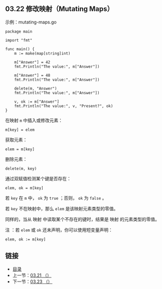 ## 03.22 修改映射（Mutating Maps）

示例：mutating-maps.go

    package main

    import "fmt"

    func main() {
    	m := make(map[string]int)

    	m["Answer"] = 42
    	fmt.Println("The value:", m["Answer"])

    	m["Answer"] = 48
    	fmt.Println("The value:", m["Answer"])

    	delete(m, "Answer")
    	fmt.Println("The value:", m["Answer"])

    	v, ok := m["Answer"]
    	fmt.Println("The value:", v, "Present?", ok)
    }

在映射 `m` 中插入或修改元素：

    m[key] = elem

获取元素：

    elem = m[key]

删除元素：

    delete(m, key)

通过双赋值检测某个键是否存在：

    elem, ok = m[key]

若 `key` 在 `m` 中， `ok` 为 `true` ；否则， `ok` 为 `false` 。

若 `key` 不在映射中，那么 `elem` 是该映射元素类型的零值。

同样的，当从 映射 中读取某个不存在的键时，结果是 映射 的元素类型的零值。

注 ：若 `elem` 或 `ok` 还未声明，你可以使用短变量声明：

    elem, ok := m[key]

## 链接
* [目录](https://github.com/gnefiy/go-zh/blob/master/tour/directory.md)
* 上一节：[03.21 （）](https://github.com/gnefiy/go-zh/blob/master/tour/moretypes/03.21.md)
* 下一节：[03.23 （）](https://github.com/gnefiy/go-zh/blob/master/tour/moretypes/03.23.md)

